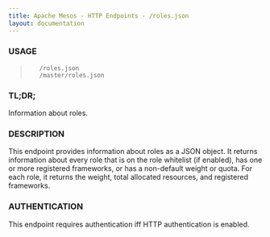 ```yaml
---
title: Apache Mesos - HTTP Endpoints - /roles.json
layout: documentation
---
```

<!--- This is an automatically generated file. DO NOT EDIT! --->

### USAGE ###
>        /roles.json
>        /master/roles.json

### TL;DR; ###
Information about roles.

### DESCRIPTION ###
This endpoint provides information about roles as a JSON object.
It returns information about every role that is on the role
whitelist (if enabled), has one or more registered frameworks,
or has a non-default weight or quota. For each role, it returns
the weight, total allocated resources, and registered frameworks.


### AUTHENTICATION ###
This endpoint requires authentication iff HTTP authentication is
enabled.
